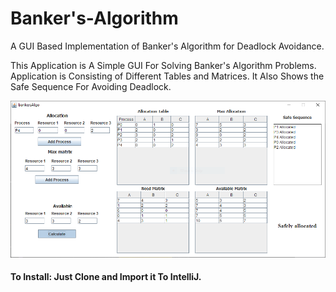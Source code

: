 # Banker's-Algorithm
A GUI Based Implementation of Banker's Algorithm for Deadlock Avoidance.


This Application is A Simple GUI For Solving Banker's Algorithm Problems.
Application is Consisting of Different Tables and Matrices. It Also Shows the Safe Sequence For Avoiding Deadlock.

![alt text](https://github.com/ShinobiKSAMA/Banker-Algo/blob/master/Screenshot.PNG)


#### To Install: Just Clone and Import it To IntelliJ.

